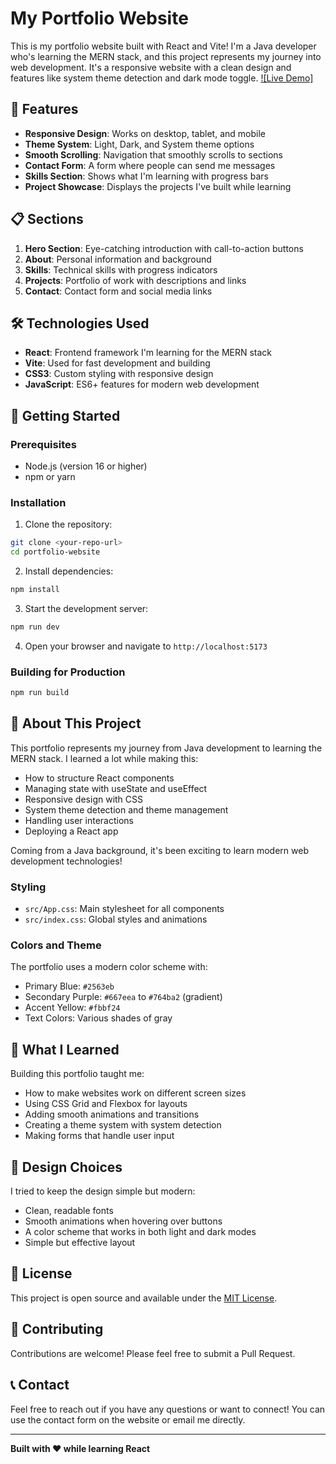 # My Portfolio Website

This is my portfolio website built with React and Vite! I'm a Java developer who's learning the MERN stack, and this project represents my journey into web development. It's a responsive website with a clean design and features like system theme detection and dark mode toggle. [![Live Demo]](https://portfolio-sand-delta-92.vercel.app/)

## 🚀 Features

- **Responsive Design**: Works on desktop, tablet, and mobile
- **Theme System**: Light, Dark, and System theme options
- **Smooth Scrolling**: Navigation that smoothly scrolls to sections
- **Contact Form**: A form where people can send me messages
- **Skills Section**: Shows what I'm learning with progress bars
- **Project Showcase**: Displays the projects I've built while learning

## 📋 Sections

1. **Hero Section**: Eye-catching introduction with call-to-action buttons
2. **About**: Personal information and background
3. **Skills**: Technical skills with progress indicators
4. **Projects**: Portfolio of work with descriptions and links
5. **Contact**: Contact form and social media links

## 🛠️ Technologies Used

- **React**: Frontend framework I'm learning for the MERN stack
- **Vite**: Used for fast development and building
- **CSS3**: Custom styling with responsive design
- **JavaScript**: ES6+ features for modern web development

## 🚀 Getting Started

### Prerequisites

- Node.js (version 16 or higher)
- npm or yarn

### Installation

1. Clone the repository:
```bash
git clone <your-repo-url>
cd portfolio-website
```

2. Install dependencies:
```bash
npm install
```

3. Start the development server:
```bash
npm run dev
```

4. Open your browser and navigate to `http://localhost:5173`

### Building for Production

```bash
npm run build
```

## 📝 About This Project

This portfolio represents my journey from Java development to learning the MERN stack. I learned a lot while making this:

- How to structure React components
- Managing state with useState and useEffect
- Responsive design with CSS
- System theme detection and theme management
- Handling user interactions
- Deploying a React app

Coming from a Java background, it's been exciting to learn modern web development technologies!

### Styling
- `src/App.css`: Main stylesheet for all components
- `src/index.css`: Global styles and animations

### Colors and Theme
The portfolio uses a modern color scheme with:
- Primary Blue: `#2563eb`
- Secondary Purple: `#667eea` to `#764ba2` (gradient)
- Accent Yellow: `#fbbf24`
- Text Colors: Various shades of gray

## 📱 What I Learned

Building this portfolio taught me:
- How to make websites work on different screen sizes
- Using CSS Grid and Flexbox for layouts
- Adding smooth animations and transitions
- Creating a theme system with system detection
- Making forms that handle user input

## 🎨 Design Choices

I tried to keep the design simple but modern:
- Clean, readable fonts
- Smooth animations when hovering over buttons
- A color scheme that works in both light and dark modes
- Simple but effective layout

## 📄 License

This project is open source and available under the [MIT License](LICENSE).

## 🤝 Contributing

Contributions are welcome! Please feel free to submit a Pull Request.

## 📞 Contact

Feel free to reach out if you have any questions or want to connect! You can use the contact form on the website or email me directly.

---

**Built with ❤️ while learning React**
